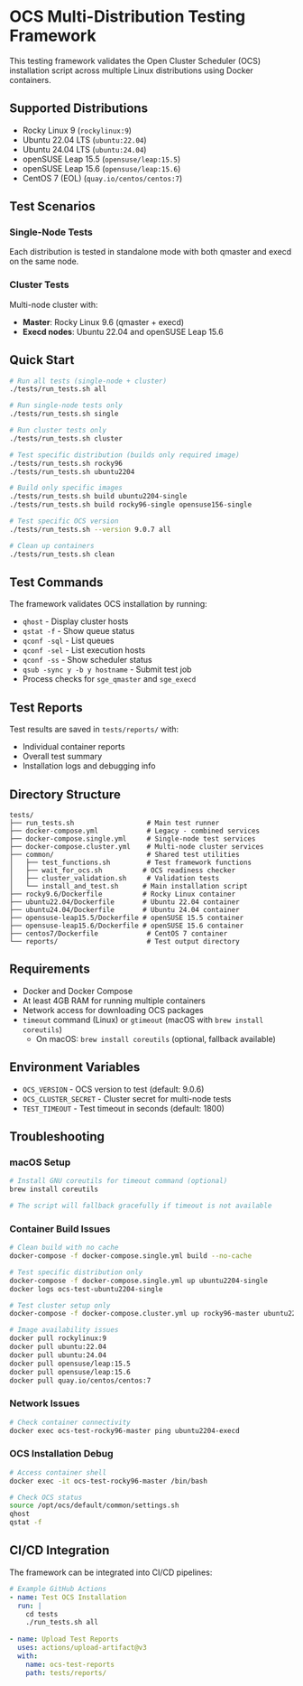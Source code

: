 # OCS Multi-Distribution Testing Framework

This testing framework validates the Open Cluster Scheduler (OCS) installation script across multiple Linux distributions using Docker containers.

## Supported Distributions

- Rocky Linux 9 (`rockylinux:9`)
- Ubuntu 22.04 LTS (`ubuntu:22.04`)
- Ubuntu 24.04 LTS (`ubuntu:24.04`)
- openSUSE Leap 15.5 (`opensuse/leap:15.5`)
- openSUSE Leap 15.6 (`opensuse/leap:15.6`)
- CentOS 7 (EOL) (`quay.io/centos/centos:7`)

## Test Scenarios

### Single-Node Tests
Each distribution is tested in standalone mode with both qmaster and execd on the same node.

### Cluster Tests  
Multi-node cluster with:
- **Master**: Rocky Linux 9.6 (qmaster + execd)
- **Execd nodes**: Ubuntu 22.04 and openSUSE Leap 15.6

## Quick Start

```bash
# Run all tests (single-node + cluster)
./tests/run_tests.sh all

# Run single-node tests only
./tests/run_tests.sh single

# Run cluster tests only  
./tests/run_tests.sh cluster

# Test specific distribution (builds only required image)
./tests/run_tests.sh rocky96
./tests/run_tests.sh ubuntu2204

# Build only specific images
./tests/run_tests.sh build ubuntu2204-single
./tests/run_tests.sh build rocky96-single opensuse156-single

# Test specific OCS version
./tests/run_tests.sh --version 9.0.7 all

# Clean up containers
./tests/run_tests.sh clean
```

## Test Commands

The framework validates OCS installation by running:

- `qhost` - Display cluster hosts
- `qstat -f` - Show queue status
- `qconf -sql` - List queues
- `qconf -sel` - List execution hosts
- `qconf -ss` - Show scheduler status
- `qsub -sync y -b y hostname` - Submit test job
- Process checks for `sge_qmaster` and `sge_execd`

## Test Reports

Test results are saved in `tests/reports/` with:
- Individual container reports
- Overall test summary
- Installation logs and debugging info

## Directory Structure

```
tests/
├── run_tests.sh                  # Main test runner
├── docker-compose.yml            # Legacy - combined services
├── docker-compose.single.yml     # Single-node test services
├── docker-compose.cluster.yml    # Multi-node cluster services
├── common/                       # Shared test utilities
│   ├── test_functions.sh         # Test framework functions
│   ├── wait_for_ocs.sh          # OCS readiness checker
│   ├── cluster_validation.sh     # Validation tests
│   └── install_and_test.sh      # Main installation script
├── rocky9.6/Dockerfile          # Rocky Linux container
├── ubuntu22.04/Dockerfile       # Ubuntu 22.04 container
├── ubuntu24.04/Dockerfile       # Ubuntu 24.04 container
├── opensuse-leap15.5/Dockerfile # openSUSE 15.5 container
├── opensuse-leap15.6/Dockerfile # openSUSE 15.6 container  
├── centos7/Dockerfile            # CentOS 7 container
└── reports/                      # Test output directory
```

## Requirements

- Docker and Docker Compose
- At least 4GB RAM for running multiple containers
- Network access for downloading OCS packages
- `timeout` command (Linux) or `gtimeout` (macOS with `brew install coreutils`)
  - On macOS: `brew install coreutils` (optional, fallback available)

## Environment Variables

- `OCS_VERSION` - OCS version to test (default: 9.0.6)
- `OCS_CLUSTER_SECRET` - Cluster secret for multi-node tests
- `TEST_TIMEOUT` - Test timeout in seconds (default: 1800)

## Troubleshooting

### macOS Setup
```bash
# Install GNU coreutils for timeout command (optional)
brew install coreutils

# The script will fallback gracefully if timeout is not available
```

### Container Build Issues
```bash
# Clean build with no cache
docker-compose -f docker-compose.single.yml build --no-cache

# Test specific distribution only
docker-compose -f docker-compose.single.yml up ubuntu2204-single
docker logs ocs-test-ubuntu2204-single

# Test cluster setup only
docker-compose -f docker-compose.cluster.yml up rocky96-master ubuntu2204-execd

# Image availability issues
docker pull rockylinux:9
docker pull ubuntu:22.04
docker pull ubuntu:24.04
docker pull opensuse/leap:15.5
docker pull opensuse/leap:15.6
docker pull quay.io/centos/centos:7
```

### Network Issues
```bash
# Check container connectivity
docker exec ocs-test-rocky96-master ping ubuntu2204-execd
```

### OCS Installation Debug
```bash
# Access container shell
docker exec -it ocs-test-rocky96-master /bin/bash

# Check OCS status
source /opt/ocs/default/common/settings.sh
qhost
qstat -f
```

## CI/CD Integration

The framework can be integrated into CI/CD pipelines:

```yaml
# Example GitHub Actions
- name: Test OCS Installation
  run: |
    cd tests
    ./run_tests.sh all
    
- name: Upload Test Reports
  uses: actions/upload-artifact@v3
  with:
    name: ocs-test-reports
    path: tests/reports/
```
